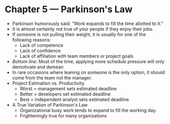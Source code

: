 # Chapter 5 — Parkinson's Law

* Parkinson humorously said: "Work expands to fill the time allotted to it."
* It is almost certainly not true of your people if they enjoy their jobs.
* If someone is not pulling their  weight, it is usually for one of the following reasons:
    * Lack of competence
    * Lack of confidence
    * Lack of affiliation with team members or project goals
* _Bottom line_: Most of the time, applying more schedule pressure will only demotivate and demean
* In rare occasions where leaning on someone is the only option, it should come from the team not the manager.
* Project Estimation vs. Productivity
    * Worst = management sets estimated deadline
    * Better = developers set estimated deadline
    * Best = independent analyst sets estimated deadline
* A True Variation of Parkinson's Law
    * Organizational busy work tends to expand to fill the working day.
    * Frighteningly true for many organizations